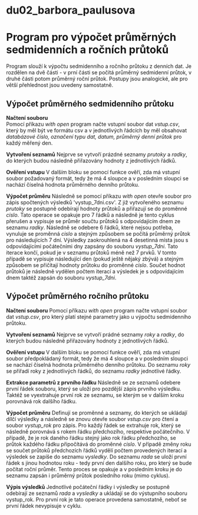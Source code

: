 # du02_barbora_paulusova
# Program pro výpočet průměrných sedmidenních a ročních průtoků
Program slouží k výpočtu sedmidenního a ročního průtoku z denních dat. Je rozdělen na dvě části - v prní části se počítá průměrný sedmidenní průtok, v druhé části potom průměrný roční průtok. Postupy jsou analogické, ale pro větší přehlednost jsou uvedeny samostatně.  

## Výpočet průměrného sedmidenního průtoku 

**Načtení souboru**\
Pomocí příkazu *with open* program načte vstupní soubor dat *vstup.csv*, který by měl být ve formátu csv a v jednotlivých řádcích by měl obsahovat *databázové číslo, označení typu dat, datum, průměrný denní průtok* pro každý měřený den. 

**Vytvoření seznamů**
Nejprve se vytvoří prázdné seznamy *prutoky* a *radky*, do kterých budou následně přiřazovány hodnoty z jednotlivých řádků.

**Ověření vstupu**
V dalším bloku se pomocí funkce ověří, zda má vstupní soubor požadovaný formát, tedy že má 4 sloupce a v posledním sloupci se nachází číselná hodnota průměrného denního průtoku. 

**Výpočet průměru**
Následně se pomocí příkazu *with open* otevře soubor pro zápis spočtených výsledků 'vystup_7dni.csv'.
Z již vytvořeného seznamu *prutoky* se postupně odebírají hodnoty průtoků a přiřazují se do proměnné *cislo*. Tato operace se opakuje pro 7 řádků a následně je tento cyklus přerušen a vypisuje se průměr součtu průtoků s odpovídajícím dnem ze seznamu *radky*. Následně se odebere
6 řádků, které nejsou potřeba, vynuluje se proměnná *cislo* a stejným způsobem se počítá průměrný průtok pro následujících 7 dní.
Výsledky zaokrouhlená na 4 desetinná místa jsou s odpovídajícími počátečními dny zapsány do souboru *vystup_7dni*. 
Tato iterace končí, pokud je v seznamu průtoků méně než 7 prvků. V tomto případě se vypisuje následující den (pokud ještě nějaký zbývá) a stejným způsobem se přičítají hodnoty průtoku do proměnné *cislo*. Součet hodnot průtoků je následně vydělen počtem iterací a výsledek 
je s odpovídajícím dnem taktéž zapsán do souboru *vystup_7dni*.

## Výpočet průměrného ročního průtoku 

**Načtení souboru**
Pomocí příkazu *with open* program načte vstupní soubor dat *vstup.csv*, pro který platí stejné parametry jako u výpočtu sedmidenního průtoku.

**Vytvoření seznamů**
Nejprve se vytvoří prádné seznamy *roky* a *radky*, do kterých budou následně přiřazovány hodnoty z jednotlivých řádků.

**Ověření vstupu**
V dalším bloku se pomocí funkce ověří, zda má vstupní soubor předpokládaný formát, tedy že má 4 sloupce a v posledním sloupci se nachází číselná hodnota průměrného denního průtoku. Do seznamu *roky* se přiřadí roky z jednotlivých řádků, do seznamu *radky* jednotlivé řádky.

**Extrakce parametrů z prvního řádku**
Následně se ze seznamů odebere první řádek souboru, který se uloží pro pozdější zápis prvního výsledku. Taktéž se vyextrahuje první rok ze seznamu, se kterým se v dalším kroku porovnává rok dalšího řádku. 

**Výpočet průměru**
Definují se proměnné a seznamy, do kterých se ukládají dílčí výsledky a následně se znovu otevře soubor *vstup.csv* pro čtení a soubor *vystup_rok* pro zápis. Pro každý řádek se extrahuje rok, který se následně porovnává s rokem řádku předchozího, respektive počátečního.
V případě, že je rok daného řádku stejný jako rok řádku předchozího, se průtok každého řádku připočítává do proměnné *cislo*.
V případě změny roku se součet průtoků předchozích řádků vydělí počtem provedených iterací a výsledek se zapíše do seznamu *vysledky*. 
Do seznamu *rada* se uloží první řádek s jinou hodnotou roku - tedy první den dalšího roku, pro který se bude počítat roční průměr. 
Tento proces se opakuje a v posledním kroku je do seznamu zapsán i průměrný průtok posledního roku (mimo cyklus).

**Výpis výsledků**
Jednotlivé počáteční řádky i výsledky se postupně odebírají ze seznamů *rada* a *vysledky* a ukládají se do výstupního souboru vystup_rok. 
Pro první rok je tato operace provedena samostatně, neboť se první řádek nevypisuje v cyklu. 


